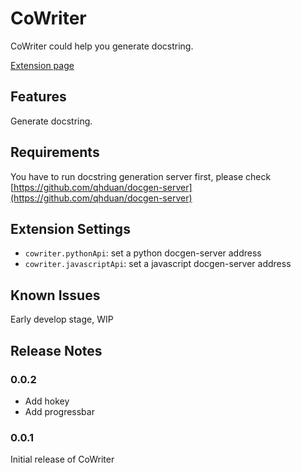 # CoWriter

CoWriter could help you generate docstring.

[Extension page](https://marketplace.visualstudio.com/items?itemName=kdfhq.cowriter)

## Features

Generate docstring.

## Requirements

You have to run docstring generation server first, please check [https://github.com/qhduan/docgen-server](https://github.com/qhduan/docgen-server)

## Extension Settings

* `cowriter.pythonApi`: set a python docgen-server address
* `cowriter.javascriptApi`: set a javascript docgen-server address

## Known Issues

Early develop stage, WIP

## Release Notes

### 0.0.2

- Add hokey
- Add progressbar

### 0.0.1

Initial release of CoWriter
